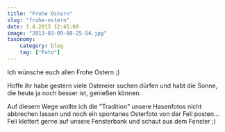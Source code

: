 ```yaml
---
title: "Frohe Ostern"
slug: "frohe-ostern"
date: 1.4.2013 12:45:00
image: "2013-03-09-08-25-54.jpg"
taxonomy:
    category: blog
    tag: ["Foto"]
---
```


Ich wünsche euch allen Frohe Ostern ;)

Hoffe ihr habe gestern viele Ostereier suchen dürfen und habt die Sonne, die heute ja noch besser ist, genießen können.

Auf diesem Wege wollte ich die "Tradition" unsere Hasenfotos nicht abbrechen lassen und noch ein spontanes Osterfoto von der Feli posten... Feli klettert gerne auf unsere Fensterbank und schaut aus dem Fenster ;)
